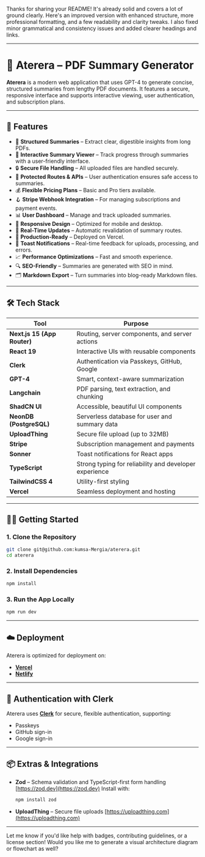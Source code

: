 Thanks for sharing your README! It's already solid and covers a lot of ground clearly. Here's an improved version with enhanced structure, more professional formatting, and a few readability and clarity tweaks. I also fixed minor grammatical and consistency issues and added clearer headings and links.

---

# 📄 Aterera – PDF Summary Generator

**Aterera** is a modern web application that uses GPT-4 to generate concise, structured summaries from lengthy PDF documents. It features a secure, responsive interface and supports interactive viewing, user authentication, and subscription plans.

---

## 🚀 Features

* 📝 **Structured Summaries** – Extract clear, digestible insights from long PDFs.
* 🎨 **Interactive Summary Viewer** – Track progress through summaries with a user-friendly interface.
* 🔒 **Secure File Handling** – All uploaded files are handled securely.
* 🔐 **Protected Routes & APIs** – User authentication ensures safe access to summaries.
* 💰 **Flexible Pricing Plans** – Basic and Pro tiers available.
* 🪝 **Stripe Webhook Integration** – For managing subscriptions and payment events.
* 📊 **User Dashboard** – Manage and track uploaded summaries.
* 📱 **Responsive Design** – Optimized for mobile and desktop.
* 🔄 **Real-Time Updates** – Automatic revalidation of summary routes.
* 🚀 **Production-Ready** – Deployed on Vercel.
* 🔔 **Toast Notifications** – Real-time feedback for uploads, processing, and errors.
* 📈 **Performance Optimizations** – Fast and smooth experience.
* 🔍 **SEO-Friendly** – Summaries are generated with SEO in mind.
* 🗂️ **Markdown Export** – Turn summaries into blog-ready Markdown files.

---

## 🛠️ Tech Stack

| Tool                        | Purpose                                                |
| --------------------------- | ------------------------------------------------------ |
| **Next.js 15 (App Router)** | Routing, server components, and server actions         |
| **React 19**                | Interactive UIs with reusable components               |
| **Clerk**                   | Authentication via Passkeys, GitHub, Google            |
| **GPT-4**                   | Smart, context-aware summarization                     |
| **Langchain**               | PDF parsing, text extraction, and chunking             |
| **ShadCN UI**               | Accessible, beautiful UI components                    |
| **NeonDB (PostgreSQL)**     | Serverless database for user and summary data          |
| **UploadThing**             | Secure file upload (up to 32MB)                        |
| **Stripe**                  | Subscription management and payments                   |
| **Sonner**                  | Toast notifications for React apps                     |
| **TypeScript**              | Strong typing for reliability and developer experience |
| **TailwindCSS 4**           | Utility-first styling                                  |
| **Vercel**                  | Seamless deployment and hosting                        |

---

## 🧑‍💻 Getting Started

### 1. Clone the Repository

```bash
git clone git@github.com:kumsa-Mergia/aterera.git
cd aterera
```

### 2. Install Dependencies

```bash
npm install
```

### 3. Run the App Locally

```bash
npm run dev
```

---

## ☁️ Deployment

Aterera is optimized for deployment on:

* [**Vercel**](https://vercel.com/)
* [**Netlify**](https://www.netlify.com/)

---

## 🔐 Authentication with Clerk

Aterera uses [**Clerk**](https://clerk.com) for secure, flexible authentication, supporting:

* Passkeys
* GitHub sign-in
* Google sign-in

---

## 📦 Extras & Integrations

* **Zod** – Schema validation and TypeScript-first form handling
  [https://zod.dev](https://zod.dev)
  Install with:

  ```bash
  npm install zod
  ```

* **UploadThing** – Secure file uploads
  [https://uploadthing.com](https://uploadthing.com)

---

Let me know if you'd like help with badges, contributing guidelines, or a license section! Would you like me to generate a visual architecture diagram or flowchart as well?
